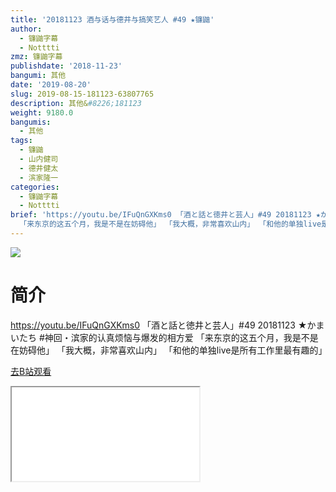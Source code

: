 ```yaml
---
title: '20181123 酒与话与德井与搞笑艺人 #49 ★镰鼬'
author:
  - 镰鼬字幕
  - Notttti
zmz: 镰鼬字幕
publishdate: '2018-11-23'
bangumi: 其他
date: '2019-08-20'
slug: 2019-08-15-181123-63807765
description: 其他&#8226;181123
weight: 9180.0
bangumis:
  - 其他
tags:
  - 镰鼬
  - 山内健司
  - 德井健太
  - 滨家隆一
categories:
  - 镰鼬字幕
  - Notttti
brief: 'https://youtu.be/IFuQnGXKms0 「酒と話と徳井と芸人」#49 20181123 ★かまいたち #神回・滨家的认真烦恼与爆发的相方爱
  「来东京的这五个月，我是不是在妨碍他」 「我大概，非常喜欢山内」 「和他的单独live是所有工作里最有趣的」'
---
```

![](https://raw.githubusercontent.com/tcgriffith/owaraisite/master/static/tmpimg/7d19f191e9b3e74ee717b441dc81d4db788d6ea3.jpg.480.jpg)
# 简介  
https://youtu.be/IFuQnGXKms0
「酒と話と徳井と芸人」#49 20181123 ★かまいたち
#神回・滨家的认真烦恼与爆发的相方爱
「来东京的这五个月，我是不是在妨碍他」
「我大概，非常喜欢山内」
「和他的单独live是所有工作里最有趣的」  

[去B站观看](https://www.bilibili.com/video/av63807765/)
<div class ="resp-container"><iframe class="testiframe" src="//player.bilibili.com/player.html?aid=63807765"", scrolling="no", allowfullscreen="true" > </iframe></div> 
